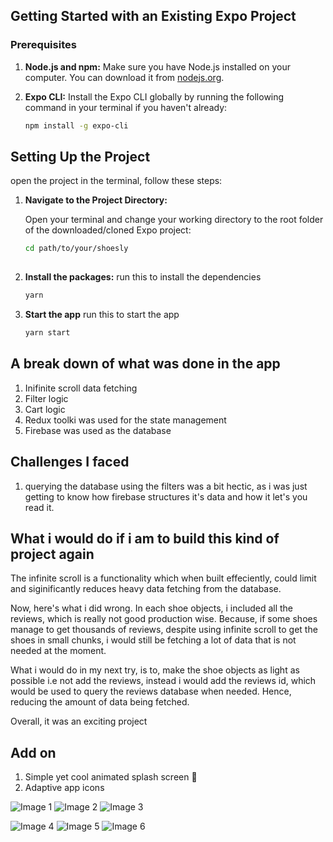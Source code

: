 ## Getting Started with an Existing Expo Project

### Prerequisites

1. **Node.js and npm:** Make sure you have Node.js installed on your computer. You can download it from [nodejs.org](https://nodejs.org/).

2. **Expo CLI:** Install the Expo CLI globally by running the following command in your terminal if you haven't already:

   ```bash
   npm install -g expo-cli


## Setting Up the Project

open the project in the terminal, follow these steps:

1. **Navigate to the Project Directory:**

   Open your terminal and change your working directory to the root folder of the downloaded/cloned Expo project:

   ```bash
   cd path/to/your/shoesly
  
2. **Install the packages:**
    run this to install the dependencies

    ```bash
   yarn

3. **Start the app**
    run this to start the app

    ```bash
   yarn start


## A break down of what was done in the app
1. Inifinite scroll data fetching
2. Filter logic
3. Cart logic
4. Redux toolki was used for the state management
5. Firebase was used as the database

## Challenges I faced
1. querying the database using the filters was a bit hectic, as i was just getting to know how firebase structures it's data and how it let's you read it.

## What i would do if i am to build this kind of project again
The infinite scroll is a functionality which when built effeciently, could limit and siginificantly reduces heavy data fetching from the database.

Now, here's what i did wrong. In each shoe objects, i included all the reviews, which is really not good production wise. Because, if some shoes manage to get thousands of reviews, despite using infinite scroll to get the shoes in small chunks, i would still be fetching a lot of data that is not needed at the moment.

What i would do in my next try, is to, make the shoe objects as light as possible i.e not add the reviews, instead i would add the reviews id, which would be used to query the reviews database when needed. Hence, reducing the amount of data being fetched.

Overall, it was an exciting project

## Add on
1. Simple yet cool animated splash screen 🙂
2. Adaptive app icons
   
<!-- Row 1 -->
![Image 1](./assets/images/showcase1.png) ![Image 2](./assets/images/showcase2.png) ![Image 3](./assets/images/showcase3.png)

<!-- Row 2 -->
![Image 4](./assets/images/showcase4.png) ![Image 5](./assets/images/showcase5.png) ![Image 6](./assets/images/showcase6.png)


